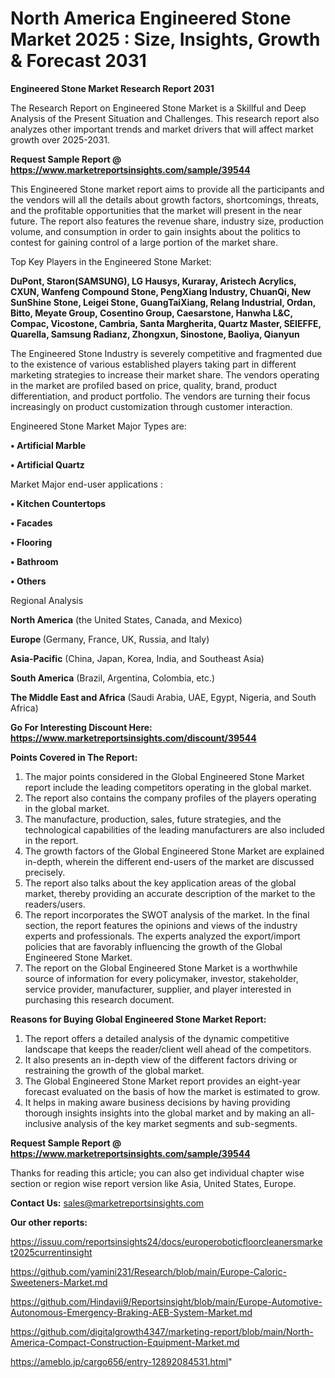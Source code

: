 # North America Engineered Stone Market 2025 : Size, Insights, Growth & Forecast 2031

<strong>Engineered Stone Market Research Report 2031</strong>

The Research Report on Engineered Stone Market is a Skillful and Deep Analysis of the Present Situation and Challenges. This research report also analyzes other important trends and market drivers that will affect market growth over 2025-2031.

<strong>Request Sample Report @ <a href=https://www.marketreportsinsights.com/sample/39544>https://www.marketreportsinsights.com/sample/39544</a></strong>

This Engineered Stone market report aims to provide all the participants and the vendors will all the details about growth factors, shortcomings, threats, and the profitable opportunities that the market will present in the near future. The report also features the revenue share, industry size, production volume, and consumption in order to gain insights about the politics to contest for gaining control of a large portion of the market share.

Top Key Players in the Engineered Stone Market:

<strong>DuPont, Staron(SAMSUNG), LG Hausys, Kuraray, Aristech Acrylics, CXUN, Wanfeng Compound Stone, PengXiang Industry, ChuanQi, New SunShine Stone, Leigei Stone, GuangTaiXiang, Relang Industrial, Ordan, Bitto, Meyate Group, Cosentino Group, Caesarstone, Hanwha L&C, Compac, Vicostone, Cambria, Santa Margherita, Quartz Master, SEIEFFE, Quarella, Samsung Radianz, Zhongxun, Sinostone, Baoliya, Qianyun</strong>

The Engineered Stone Industry is severely competitive and fragmented due to the existence of various established players taking part in different marketing strategies to increase their market share. The vendors operating in the market are profiled based on price, quality, brand, product differentiation, and product portfolio. The vendors are turning their focus increasingly on product customization through customer interaction.

Engineered Stone Market Major Types are:

<strong>•  Artificial Marble

•  Artificial Quartz</strong>

Market Major end-user applications :

<strong>•  Kitchen Countertops

•  Facades

•  Flooring

•  Bathroom

•  Others</strong>

Regional Analysis

</u><strong><b>North America</b></strong> (the United States, Canada, and Mexico)

<strong><b>Europe </b></strong>(Germany, France, UK, Russia, and Italy)

<strong><b>Asia-Pacific</b></strong> (China, Japan, Korea, India, and Southeast Asia)

<strong><b>South America</b></strong> (Brazil, Argentina, Colombia, etc.)

<strong><b>The Middle East and Africa</b></strong> (Saudi Arabia, UAE, Egypt, Nigeria, and South Africa)

<strong>Go For Interesting Discount Here: <a href=https://www.marketreportsinsights.com/discount/39544>https://www.marketreportsinsights.com/discount/39544</a></strong>

<strong>Points Covered in The Report:</strong>
<ol>
  <li>The major points considered in the Global Engineered Stone Market report include the leading competitors operating in the global market.</li>
  <li>The report also contains the company profiles of the players operating in the global market.</li>
  <li>The manufacture, production, sales, future strategies, and the technological capabilities of the leading manufacturers are also included in the report.</li>
  <li>The growth factors of the Global Engineered Stone Market are explained in-depth, wherein the different end-users of the market are discussed precisely.</li>
  <li>The report also talks about the key application areas of the global market, thereby providing an accurate description of the market to the readers/users.</li>
  <li>The report incorporates the SWOT analysis of the market. In the final section, the report features the opinions and views of the industry experts and professionals. The experts analyzed the export/import policies that are favorably influencing the growth of the Global Engineered Stone Market.</li>
  <li>The report on the Global Engineered Stone Market is a worthwhile source of information for every policymaker, investor, stakeholder, service provider, manufacturer, supplier, and player interested in purchasing this research document.</li>
</ol>
<strong>Reasons for Buying Global Engineered Stone Market Report:</strong>

<ol>
  <li>The report offers a detailed analysis of the dynamic competitive landscape that keeps the reader/client well ahead of the competitors.</li>
  <li>It also presents an in-depth view of the different factors driving or restraining the growth of the global market.</li>
  <li>The Global Engineered Stone Market report provides an eight-year forecast evaluated on the basis of how the market is estimated to grow.</li>
  <li>It helps in making aware business decisions by having providing thorough insights insights into the global market and by making an all-inclusive analysis of the key market segments and sub-segments.</li>
</ol>
<strong>Request Sample Report @ <a href=https://www.marketreportsinsights.com/sample/39544>https://www.marketreportsinsights.com/sample/39544</a></strong>


Thanks for reading this article; you can also get individual chapter wise section or region wise report version like Asia, United States, Europe.

<strong>Contact Us:</strong>
sales@marketreportsinsights.com

<strong>Our other reports:</strong>

<a href=https://issuu.com/reportsinsights24/docs/europeroboticfloorcleanersmarket2025currentinsight>https://issuu.com/reportsinsights24/docs/europeroboticfloorcleanersmarket2025currentinsight</a>

<a href=https://github.com/yamini231/Research/blob/main/Europe-Caloric-Sweeteners-Market.md>https://github.com/yamini231/Research/blob/main/Europe-Caloric-Sweeteners-Market.md</a>

<a href=https://github.com/Hindavii9/Reportsinsight/blob/main/Europe-Automotive-Autonomous-Emergency-Braking-AEB-System-Market.md>https://github.com/Hindavii9/Reportsinsight/blob/main/Europe-Automotive-Autonomous-Emergency-Braking-AEB-System-Market.md</a>

<a href=https://github.com/digitalgrowth4347/marketing-report/blob/main/North-America-Compact-Construction-Equipment-Market.md>https://github.com/digitalgrowth4347/marketing-report/blob/main/North-America-Compact-Construction-Equipment-Market.md</a>

<a href=https://ameblo.jp/cargo656/entry-12892084531.html>https://ameblo.jp/cargo656/entry-12892084531.html</a>"
